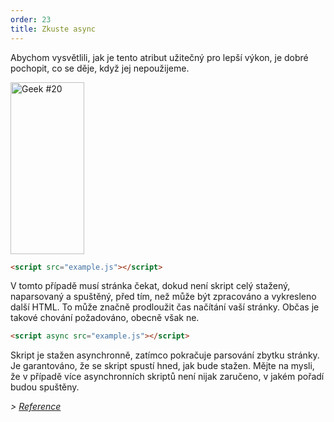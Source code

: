 ```yaml
---
order: 23
title: Zkuste async
---
```


Abychom vysvětlili, jak je tento atribut užitečný pro lepší výkon, je dobré pochopit, co se děje, když jej nepoužijeme.

<div class="img-left">
  <img id="geek-20" class="icos-geek" src="http://browserdiet.com/img/20.png" alt="Geek #20" width="118" height="275" />
</div>

``` html
<script src="example.js"></script>
```

V tomto případě musí stránka čekat, dokud není skript celý stažený, naparsovaný a spuštěný, před tím, než může být zpracováno a vykresleno další HTML. To může značně prodloužit čas načítání vaší stránky. Občas je takové chování požadováno, obecně však ne.

``` html
<script async src="example.js"></script>
```

Skript je stažen asynchronně, zatímco pokračuje parsování zbytku stránky. Je garantováno, že se skript spustí hned, jak bude stažen. Mějte na mysli, že v případě více asynchronních skriptů není nijak zaručeno, v jakém pořadí budou spuštěny.

*> [Reference](https://github.com/zenorocha/browser-diet/wiki/References#try-out-async)*
